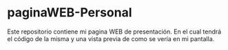 # paginaWEB-Personal
Este repositorio contiene mi pagina WEB de presentación. En el cual tendrá el código de la misma y una vista previa de como se vería en mi pantalla.
